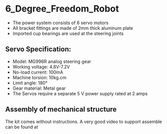 # 6_Degree_Freedom_Robot

* The power system consists of 6 servo motors
* All bracket fittings are made of 2mm thick aluminum plate
* Imported cup bearings are used at the steering joints

## Servo Specification:
* Model: MG996R analog steering gear
* Working voltage: 4.8V-7.2V
* No-load current: 100mA
* Machine torsion: 10kg.cm
* Limit angle: 180°
* Gear material: Metal gear
* The Servos require a separate 5 V power supply rated at 2 amps

## Assembly of mechanical structure
The kit comes without instructions. A very good video to support assemble can be found at
